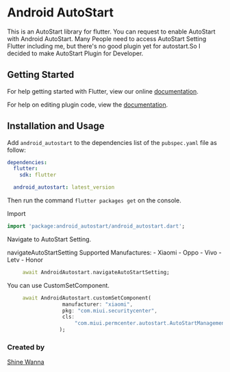 # Android AutoStart

This is an AutoStart library for flutter.
You can request to enable AutoStart with Android AutoStart.
Many People need to access AutoStart Setting Flutter including me, but there's no good plugin yet for autostart.So I decided to make AutoStart Plugin for Developer.


## Getting Started

For help getting started with Flutter, view our online
[documentation](https://flutter.io/).

For help on editing plugin code, view the [documentation](https://flutter.io/platform-plugins/#edit-code).

## Installation and Usage

Add `android_autostart` to the dependencies list
of the `pubspec.yaml` file as follow:

```yaml
dependencies:
  flutter:
    sdk: flutter

  android_autostart: latest_version
```

Then run the command `flutter packages get` on the console.

Import

```dart
import 'package:android_autostart/android_autostart.dart';
```

Navigate to AutoStart Setting.

navigateAutoStartSetting Supported Manufactures:
    - Xiaomi
    - Oppo
    - Vivo
    - Letv
    - Honor

```dart
     await AndroidAutostart.navigateAutoStartSetting;
```

You can use CustomSetComponent.

```dart
     await AndroidAutostart.customSetComponent(
                  manufacturer: "xiaomi",
                  pkg: "com.miui.securitycenter",
                  cls:
                      "com.miui.permcenter.autostart.AutoStartManagementActivity",
                 );
```

### Created by
[Shine Wanna](https://github.com/shinewanna)
